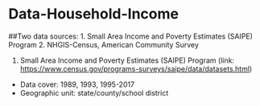 # Data-Household-Income
##Two data sources: 1. Small Area Income and Poverty Estimates (SAIPE) Program 2. NHGIS-Census, American Community Survey

1. Small Area Income and Poverty Estimates (SAIPE) Program (link: https://www.census.gov/programs-surveys/saipe/data/datasets.html)
- Data cover: 1989, 1993, 1995-2017
- Geographic unit: state/county/school district
